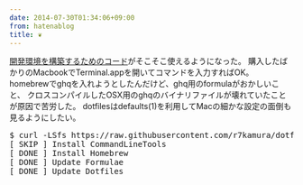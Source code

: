 ```yaml
---
date: 2014-07-30T01:34:06+09:00
from: hatenablog
title: ❦
---
```


<p><a href="https://github.com/r7kamura/dotfiles">開発環境を構築するためのコード</a>がそこそこ使えるようになった。
購入したばかりのMacbookでTerminal.appを開いてコマンドを入力すればOK。
homebrewでghqを入れようとしたんだけど、ghq用のformulaがおかしいこと、
クロスコンパイルしたOSX用のghqのバイナリファイルが壊れていたことが原因で苦労した。
dotfilesはdefaults(1)を利用してMacの細かな設定の面倒も見るようにしたい。</p>

<pre class="code" data-unlink>$ curl -LSfs https://raw.githubusercontent.com/r7kamura/dotfiles/master/install.sh | bash
[ SKIP ] Install CommandLineTools
[ DONE ] Install Homebrew
[ DONE ] Update Formulae
[ DONE ] Update Dotfiles</pre>


